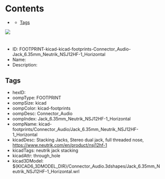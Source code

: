 



Contents
========

* [](#)
	* [Tags](#tags)
  
![][im]
# 

- ID: FOOTPRINT-kicad-kicad-footprints-Connector_Audio-Jack_6.35mm_Neutrik_NSJ12HF-1_Horizontal
- Name: 
- Description: 

## Tags

- hexID: 
- oompType: FOOTPRINT
- oompSize: kicad
- oompColor: kicad-footprints
- oompDesc: Connector_Audio
- oompIndex: Jack_6.35mm_Neutrik_NSJ12HF-1_Horizontal
- oompName: kicad-footprints/Connector_Audio/Jack_6.35mm_Neutrik_NSJ12HF-1_Horizontal
- kicadDesc: Stacking Jacks, Stereo dual jack, full threaded nose, https://www.neutrik.com/en/product/nsj12hf-1
- kicadTags: neutrik jack stacking
- kicadAttr: through_hole
- kicad3DModel: ${KICAD6_3DMODEL_DIR}/Connector_Audio.3dshapes/Jack_6.35mm_Neutrik_NSJ12HF-1_Horizontal.wrl



[im]: image.png
